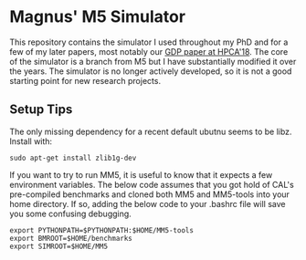 # Magnus' M5 Simulator

This repository contains the simulator I used throughout my PhD and for a few of my later papers, most notably our [GDP paper at HPCA'18](https://ieeexplore.ieee.org/abstract/document/8327017). The core of the simulator is a branch from M5 but I have substantially modified it over the years. The simulator is no longer actively developed, so it is not a good starting point for new research projects.

## Setup Tips

The only missing dependency for a recent default ubutnu seems to be libz. Install with:
```
sudo apt-get install zlib1g-dev
```

If you want to try to run MM5, it is useful to know that it expects a few environment variables. The below code assumes that you got hold of CAL's pre-compiled benchmarks and cloned both MM5 and MM5-tools into your home directory. If so, adding the below code to your .bashrc file will save you some confusing debugging.

```
export PYTHONPATH=$PYTHONPATH:$HOME/MM5-tools
export BMROOT=$HOME/benchmarks
export SIMROOT=$HOME/MM5
```
